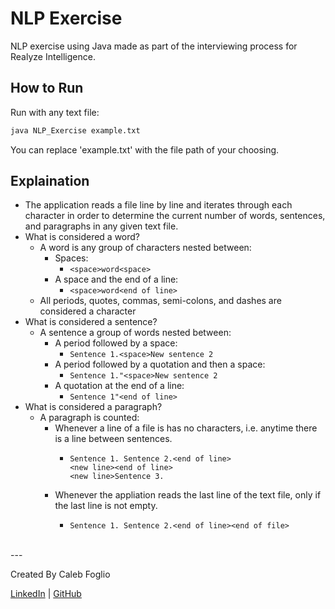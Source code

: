 # NLP Exercise
NLP exercise using Java made as part of the interviewing process for Realyze Intelligence.

## How to Run
Run with any text file:
```bash
java NLP_Exercise example.txt
```
You can replace 'example.txt' with the file path of your choosing.

## Explaination
* The application reads a file line by line and iterates through each character in order to determine the current number of words, sentences, and paragraphs in any given text file.
* What is considered a word?
    * A word is any group of characters nested between:
        * Spaces: 
            * ```<space>word<space>```
        * A space and the end of a line: 
            * ```<space>word<end of line>```
    * All periods, quotes, commas, semi-colons, and dashes are considered a character
* What is considered a sentence?
    * A sentence a group of words nested between:
        * A period followed by a space: 
            * ```Sentence 1.<space>New sentence 2```
        * A period followed by a quotation and then a space: 
            * ```Sentence 1."<space>New sentence 2```
        * A quotation at the end of a line: 
            * ```Sentence 1"<end of line>```
* What is considered a paragraph?
    * A paragraph is counted: 
        * Whenever a line of a file is has no characters, i.e. anytime there is a line between sentences.
            * ```
              Sentence 1. Sentence 2.<end of line>
              <new line><end of line>
              <new line>Sentence 3.
              ```
        * Whenever the appliation reads the last line of the text file, only if the last line is not empty.
            * ```
              Sentence 1. Sentence 2.<end of line><end of file>
              ```

<br> 
--- 

Created By Caleb Foglio

[LinkedIn](https://www.linkedin.com/in/caleb-foglio-4bb84717b) | [GitHub](https://github.com/cjfoglio)